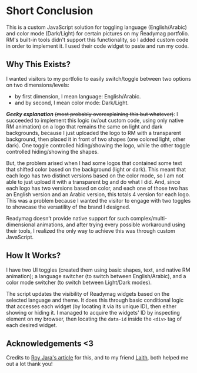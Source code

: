 # Short Conclusion
This is a custom JavaScript solution for toggling language (English/Arabic) and color mode (Dark/Light) for certain pictures on my Readymag portfolio. 
RM's built-in tools didn't support this functionality, so I added custom code in order to implement it. I used their code widget to paste and run my code.

## Why This Exists?
I wanted visitors to my portfolio to easily switch/toggle between two options on two dimensions/levels:
+ by first dimension, I mean language: English/Arabic.
+ and by second, I mean color mode: Dark/Light.

***Geeky explanation*** ~~(most probably overexplaining this but whatever)~~: 
I succeeded to implement this logic (w/out custom code, using only native RM animation) on a logo that remains the same on light and dark backgrounds, because I just uploaded the logo to RM with a transparent background, then placed it in front of two shapes (one colored light, other dark). One toggle controlled hiding/showing the logo, while the other toggle controlled hiding/showing the shapes.

But, the problem arised when I had some logos that contained some text that shifted color based on the background (light or dark). This meant that each logo has two distinct versions based on the color mode, so I am not able to just upload it with a transparent bg and do what I did. And, since each logo has two versions based on color, and each one of those two has an English version and an Arabic version, this totals 4 version for each logo. This was a problem because I wanted the visitor to engage with two toggles to showcase the versatility of the brand I designed.

Readymag doesn’t provide native support for such complex/multi-dimensional animations, and after trying every possible workaround using their tools, I realized the only way to achieve this was through custom JavaScript.

## How It Works?
I have two UI toggles (created them using basic shapes, text, and native RM animation); a language switcher (to switch between English/Arabic), and a color mode switcher (to switch between Light/Dark modes). 

The script updates the visibility of Readymag widgets based on the selected language and theme. It does this through basic conditional logic that accesses each widget (by locating it via its unique ID), then either showing or hiding it. I managed to acquire the widgets' ID by inspecting element on my browser, then locating the `data-id` inside the `<div>` tag of each desired widget. 

## Acknowledgements <3
Credits to [Roy Jara's article](https://royjara.medium.com/learn-how-to-extend-readymag-with-javascript-a1922f23dc69) for this, and to my friend [Laith](https://github.com/wlaith), both helped me out a lot thank you!
